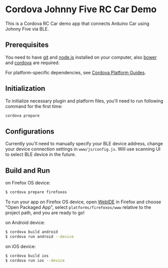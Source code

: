 # Cordova Johnny Five RC Car Demo

This is a Cordova RC Car demo app that connects Arduino Car using Johnny Five via BLE.

## Prerequisites

You need to have [git] and [node.js] installed on your computer,
also [bower] and [cordova] are required.

For platform-specific dependencies, see [Cordova Platform Guides].

## Initialization

To initialize necessary plugin and platform files, 
you'll need to run following command for the first time:
```sh
cordova prepare
```
## Configurations

Currently you'll need to manually specify your BLE device address,
change your device connection settings in `www/js/config.js`.
Will use scanning UI to select BLE device in the future.

## Build and Run
on Firefox OS device:
```sh
$ cordova prepare firefoxos 
```
To run your app on Firefox OS device, open [WebIDE] in Firefox and choose "Open Packaged App", select `platforms/firefoxos/www` relative to the project path, and you are ready to go!

on Android device:
```sh
$ cordova build android 
$ cordova run android --device
```

on iOS device:
```sh
$ cordova build ios 
$ cordova run ios --device
```


[Cordova Platform Guides]: https://cordova.apache.org/docs/en/5.1.1/guide/platforms/index.html
[git]: https://git-scm.com/
[node.js]: https://nodejs.org/
[cordova]: https://cordova.apache.org/docs/en/5.1.1/guide/overview/index.html 
[bower]: http://bower.io/ 
[WebIDE]: https://developer.mozilla.org/en-US/docs/Tools/WebIDE
